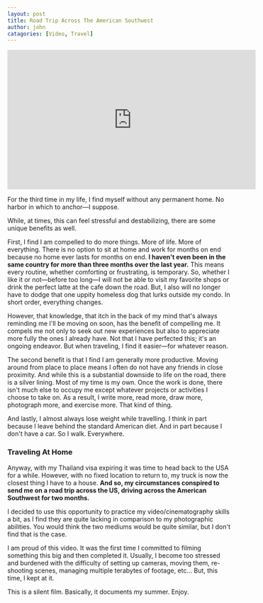 ```yaml
---
layout: post
title: Road Trip Across The American Southwest
author: john
catagories: [Video, Travel]
---
```


<div class="video-wrapper">
<iframe width="560" height="315" src="https://www.youtube.com/embed/nw6KALatFEs?si=Et8BGojdHW0Cq1MF" title="YouTube video player" frameborder="0" allow="accelerometer; autoplay; clipboard-write; encrypted-media; gyroscope; picture-in-picture; web-share" referrerpolicy="strict-origin-when-cross-origin" allowfullscreen></iframe>
</div>


For the third time in my life, I find myself without any permanent home. No harbor in which to anchor—I suppose.

While, at times, this can feel stressful and destabilizing, there are some unique benefits as well.

First, I find I am compelled to do more things. More of life. More of everything. There is no option to sit at home and work for months on end because no home ever lasts for months on end. **I haven't even been in the same country for more than three months over the last year.** This means every routine, whether comforting or frustrating, is temporary. So, whether I like it or not—before too long—I will not be able to visit my favorite shops or drink the perfect latte at the cafe down the road. But, I also will no longer have to dodge that one uppity homeless dog that lurks outside my condo. In short order, everything changes.

However, that knowledge, that itch in the back of my mind that's always reminding me I'll be moving on soon, has the benefit of compelling me. It compels me not only to seek out new experiences but also to appreciate more fully the ones I already have. Not that I have perfected this; it's an ongoing endeavor. But when traveling, I find it easier—for whatever reason.

The second benefit is that I find I am generally more productive. Moving around from place to place means I often do not have any friends in close proximity. And while this is a substantial downside to life on the road, there is a silver lining. Most of my time is my own. Once the work is done, there isn't much else to occupy me except whatever projects or activities I choose to take on. As a result, I write more, read more, draw more, photograph more, and exercise more. That kind of thing.

And lastly, I almost always lose weight while travelling. I think in part because I leave behind the standard American diet. And in part because I don't have a car. So I walk. Everywhere.

### Traveling At Home
Anyway, with my Thailand visa expiring it was time to head back to the USA for a while. However, with no fixed location to return to, my truck is now the closest thing I have to a house. **And so, my circumstances conspired to send me on a road trip across the US, driving across the American Southwest for two months.**

I decided to use this opportunity to practice my video/cinematography skills a bit, as I find they are quite lacking in comparison to my photographic abilities. You would think the two mediums would be quite similar, but I don't find that is the case. 

I am proud of this video. It was the first time I committed to filming something this big and then completed it. Usually, I become too stressed and burdened with the difficulty of setting up cameras, moving them, re-shooting scenes, managing multiple terabytes of footage, etc... But, this time, I kept at it. 

This is a silent film. Basically, it documents my summer. Enjoy.
